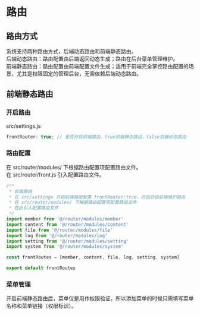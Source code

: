 # 路由

## 路由方式

系统支持两种路由方式，后端动态路由和前端静态路由。  
后端动态路由：路由配置由后端返回动态生成；路由在后台菜单管理维护。  
前端静态路由：路由配置由前端配置文件生成；适用于前端完全掌控路由配置的场景，尤其是权限固定的管理后台，无需依赖后端动态路由。

## 前端静态路由

### 开启路由

src/settings.js

```js
frontRouter: true; // 是否开启前端路由，true前端静态路由，false后端动态路由
```

### 路由配置

在 src/router/modules/ 下根据路由配置项配置路由文件。  
在 src/router/front.js 引入配置路由文件。

```js
/**
 * 前端路由
 * 在 src/settings 开启前端路由配置 frontRouter:true，开启后由前端维护路由
 * 在 src/router/modules/ 下根据路由配置项配置路由文件
 * 在此引入配置路由文件
 */
import member from '@/router/modules/member'
import content from '@/router/modules/content'
import file from '@/router/modules/file'
import log from '@/router/modules/log'
import setting from '@/router/modules/setting'
import system from '@/router/modules/system'

const frontRoutes = [member, content, file, log, setting, system]

export default frontRoutes
```

### 菜单管理

开启前端静态路由后，菜单仅是用作权限验证，所以添加菜单的时候只需填写菜单名称和菜单链接（权限标识）。
